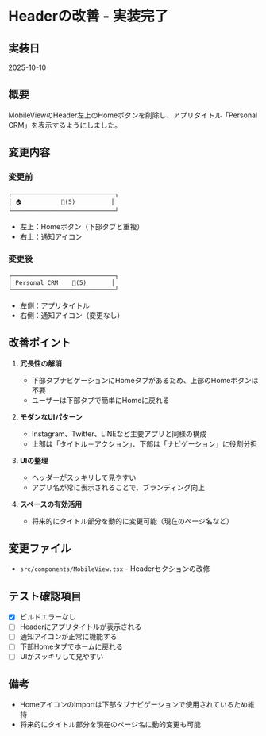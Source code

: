 # Headerの改善 - 実装完了

## 実装日
2025-10-10

## 概要
MobileViewのHeader左上のHomeボタンを削除し、アプリタイトル「Personal CRM」を表示するようにしました。

## 変更内容

### 変更前
```
┌─────────────────────────────┐
│ 🏠           🔔(5)          │
└─────────────────────────────┘
```
- 左上：Homeボタン（下部タブと重複）
- 右上：通知アイコン

### 変更後
```
┌─────────────────────────────┐
│ Personal CRM    🔔(5)       │
└─────────────────────────────┘
```
- 左側：アプリタイトル
- 右側：通知アイコン（変更なし）

## 改善ポイント

1. **冗長性の解消**
   - 下部タブナビゲーションにHomeタブがあるため、上部のHomeボタンは不要
   - ユーザーは下部タブで簡単にHomeに戻れる

2. **モダンなUIパターン**
   - Instagram、Twitter、LINEなど主要アプリと同様の構成
   - 上部は「タイトル＋アクション」、下部は「ナビゲーション」に役割分担

3. **UIの整理**
   - ヘッダーがスッキリして見やすい
   - アプリ名が常に表示されることで、ブランディング向上

4. **スペースの有効活用**
   - 将来的にタイトル部分を動的に変更可能（現在のページ名など）

## 変更ファイル
- `src/components/MobileView.tsx` - Headerセクションの改修

## テスト確認項目

- [x] ビルドエラーなし
- [ ] Headerにアプリタイトルが表示される
- [ ] 通知アイコンが正常に機能する
- [ ] 下部Homeタブでホームに戻れる
- [ ] UIがスッキリして見やすい

## 備考

- Homeアイコンのimportは下部タブナビゲーションで使用されているため維持
- 将来的にタイトル部分を現在のページ名に動的変更も可能

